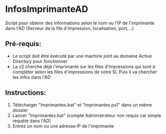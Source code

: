 # InfosImprimanteAD
Script pour obtenir des informations selon le nom ou l'IP de l'imprimante dans l'AD (Serveur de la file d'impression, localisation, port,...)

## Pré-requis:

- Le script doit être éxécuté par une machine joint au domaine Active Directory pour fonctionner
- La v2 cherche déjà l'imprimante sur les files d'impressions qui sont à compléter selon les files d'impressions de votre SI. Puis il va chercher les infos dans l'AD

## Instructions:

1. Télécharger "Imprimantes.bat" et "Imprimantes.ps1" dans un même dossier
2. Lancer "Imprimantes.bat" (compte Administrateur non requis car simple requête dans l'AD)
3. Entrez un nom ou une adresse IP de l'imprimante
